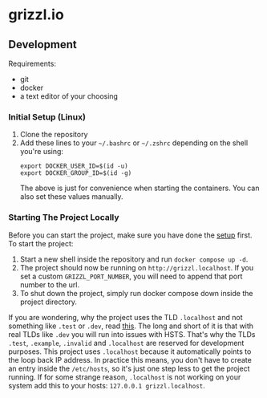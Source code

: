 # grizzl.io

## Development
Requirements: 
- git
- docker
- a text editor of your choosing

### Initial Setup (Linux)
1. Clone the repository
2. Add these lines to your `~/.bashrc` or `~/.zshrc` depending on the shell you're using:
   ```
   export DOCKER_USER_ID=$(id -u)
   export DOCKER_GROUP_ID=$(id -g)
   ```
   The above is just for convenience when starting the containers. You can also set these values manually.

### Starting The Project Locally
Before you can start the project, make sure you have done the [setup](#initial-setup-linux) first. 
To start the project:
1. Start a new shell inside the repository and run `docker compose up -d`.
2. The project should now be running on `http://grizzl.localhost`. If you set a custom `GRIZZL_PORT_NUMBER`, you will need 
   to append that port number to the url.
3. To shut down the project, simply run docker compose down inside the project directory.

If you are wondering, why the project uses the TLD `.localhost` and not something like `.test` or `.dev`, read 
[this](https://www.rfc-editor.org/rfc/rfc2606#section-2). The long and short of it is that with real TLDs like `.dev` 
you will run into issues with HSTS. That's why the TLDs `.test`, `.example`, `.invalid` and `.localhost` are reserved 
for development purposes. This project uses `.localhost` because it automatically points to the loop back IP address. In
practice this means, you don't have to create an entry inside the `/etc/hosts`, so it's just one step less to get the 
project running. If for some strange reason, `.localhost` is not working on your system add this to your hosts: 
`127.0.0.1 grizzl.localhost`.